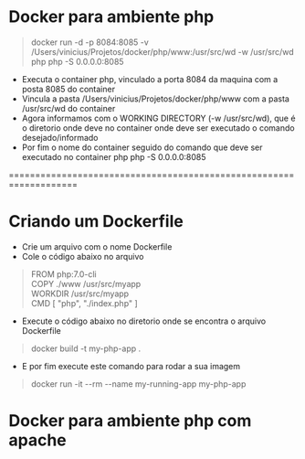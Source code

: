 # Docker para ambiente php

> docker run -d -p 8084:8085 -v /Users/vinicius/Projetos/docker/php/www:/usr/src/wd -w /usr/src/wd php php -S 0.0.0.0:8085

* Executa o container php, vinculado a porta 8084 da maquina com a posta 8085 do container
* Vincula a pasta /Users/vinicius/Projetos/docker/php/www com a pasta /usr/src/wd do container
* Agora informamos com o WORKING DIRECTORY (-w /usr/src/wd), que é o diretorio onde deve no container onde deve ser executado o comando desejado/informado
* Por fim o nome do container seguido do comando que deve ser executado no container php php -S 0.0.0.0:8085 

===================================================================

# Criando um Dockerfile

* Crie um arquivo com o nome Dockerfile
* Cole o código abaixo no arquivo
>FROM php:7.0-cli \
>COPY ./www /usr/src/myapp \
>WORKDIR /usr/src/myapp \
>CMD [ "php", "./index.php" ] 

* Execute o código abaixo no diretorio onde se encontra o arquivo Dockerfile
>docker build -t my-php-app .

* E por fim execute este comando para rodar a sua imagem
 > docker run -it --rm --name my-running-app my-php-app
 
 
# Docker para ambiente php com apache
